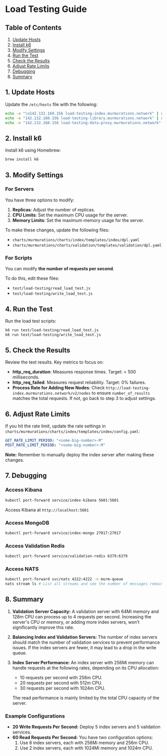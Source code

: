 # Load Testing Guide

## Table of Contents
1. [Update Hosts](#1-update-hosts)
2. [Install k6](#2-install-k6)
3. [Modify Settings](#3-modify-settings)
4. [Run the Test](#4-run-the-test)
5. [Check the Results](#5-check-the-results)
6. [Adjust Rate Limits](#6-adjust-rate-limits)
7. [Debugging](#7-debugging)
8. [Summary](#8-summary)

## 1. Update Hosts

Update the `/etc/hosts` file with the following:

```bash
echo -e "\n142.132.160.156 load-testing-index.murmurations.network" | sudo tee -a /etc/hosts
echo -e "142.132.160.156 load-testing-library.murmurations.network" | sudo tee -a /etc/hosts
echo -e "142.132.160.156 load-testing-data-proxy.murmurations.network" | sudo tee -a /etc/hosts
```

## 2. Install k6

Install k6 using Homebrew:

```bash
brew install k6
```

## 3. Modify Settings

### For Servers

You have three options to modify:

1. **Replicas**: Adjust the number of replicas.
2. **CPU Limits**: Set the maximum CPU usage for the server.
3. **Memory Limits**: Set the maximum memory usage for the server.

To make these changes, update the following files:

- `charts/murmurations/charts/index/templates/index/dpl.yaml`
- `charts/murmurations/charts/validation/templates/validation/dpl.yaml`

### For Scripts

You can modify **the number of requests per second**.

To do this, edit these files:

- `test/load-testing/read_load_test.js`
- `test/load-testing/write_load_test.js`

## 4. Run the Test

Run the load test scripts:

```bash
k6 run test/load-testing/read_load_test.js
k6 run test/load-testing/write_load_test.js
```

## 5. Check the Results

Review the test results. Key metrics to focus on:

- **http_req_duration**: Measures response times. Target: < 500 milliseconds.
- **http_req_failed**: Measures request reliability. Target: 0% failures.
- **Process Rate for Adding New Nodes**: Check `http://load-testing-index.murmurations.network/v2/nodes` to ensure `number_of_results` matches the total requests. If not, go back to step 3 to adjust settings.

## 6. Adjust Rate Limits

If you hit the rate limit, update the rate settings in `charts/murmurations/charts/index/templates/index/config.yaml`:

```yaml
GET_RATE_LIMIT_PERIOD: "<some-big-number>-M"
POST_RATE_LIMIT_PERIOD: "<some-big-number>-M"
```

**Note:** Remember to manually deploy the index server after making these changes.

## 7. Debugging

### Access Kibana

```bash
kubectl port-forward service/index-kibana 5601:5601
```

Access Kibana at `http://localhost:5601`

### Access MongoDB

```bash
kubectl port-forward service/index-mongo 27017:27017
```

### Access Validation Redis

```bash
kubectl port-forward service/validation-redis 6379:6379
```

### Access NATS

```bash
kubectl port-forward svc/nats 4222:4222 -n murm-queue
nats stream ls # List all streams and see the number of messages remaining in each
```

## 8. Summary

1. **Validation Server Capacity:** A validation server with 64Mi memory and 128m CPU can process up to 4 requests per second. Increasing the server's CPU or memory, or adding more index servers, won’t significantly improve this rate.
   
2. **Balancing Index and Validation Servers:** The number of index servers should match the number of validation services to prevent performance issues. If the index servers are fewer, it may lead to a drop in the write queue.

3. **Index Server Performance:** An index server with 256Mi memory can handle requests at the following rates, depending on its CPU allocation:
   - 10 requests per second with 256m CPU.
   - 20 requests per second with 512m CPU.
   - 30 requests per second with 1024m CPU.
   
   The read performance is mainly limited by the total CPU capacity of the server.

### Example Configurations

- **20 Write Requests Per Second:** Deploy 5 index servers and 5 validation services.
- **60 Read Requests Per Second:** You have two configuration options:
  1. Use 6 index servers, each with 256Mi memory and 256m CPU.
  2. Use 2 index servers, each with 1024Mi memory and 1024m CPU.
